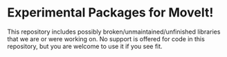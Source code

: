 Experimental Packages for MoveIt!
=================================

This repository includes possibly broken/unmaintained/unfinished libraries that we are or were working on.
No support is offered for code in this repository, but you are welcome to use it if you see fit.

